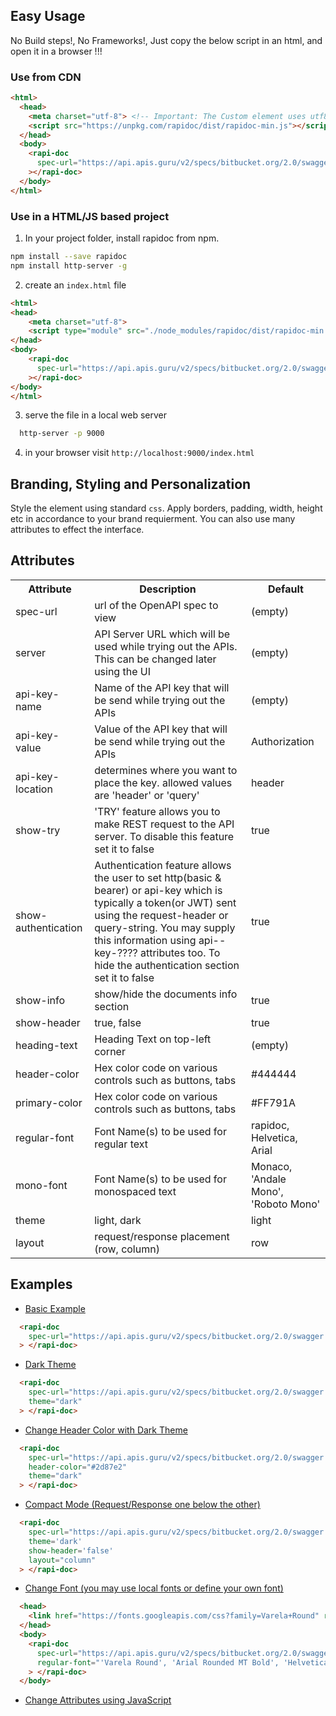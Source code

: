 ## Easy Usage
No Build steps!, No Frameworks!, Just copy the below script in an html, and open it in a browser !!!

### Use from CDN
```html
<html>
  <head>
    <meta charset="utf-8"> <!-- Important: The Custom element uses utf8 charecters -->
    <script src="https://unpkg.com/rapidoc/dist/rapidoc-min.js"></script>
  </head>
  <body>
    <rapi-doc 
      spec-url="https://api.apis.guru/v2/specs/bitbucket.org/2.0/swagger.json" 
    ></rapi-doc>
  </body>  
</html>
```

### Use in a HTML/JS based project 

1. In your project folder, install rapidoc from npm.
```bash
npm install --save rapidoc 
npm install http-server -g 
```  

2. create an `index.html` file

```html
<html>
<head>
    <meta charset="utf-8">
    <script type="module" src="./node_modules/rapidoc/dist/rapidoc-min.js"></script>
</head>
<body>
    <rapi-doc 
      spec-url="https://api.apis.guru/v2/specs/bitbucket.org/2.0/swagger.json" 
    ></rapi-doc>
</body>
</html>
```

3. serve the file in a local web server 
```bash
  http-server -p 9000
```

4. in your browser visit ```http://localhost:9000/index.html```


## Branding, Styling and Personalization
Style the element using standard `css`. Apply borders, padding, width, height etc in accordance to your brand requierment. You can also use many attributes to effect the interface.

## Attributes
<table>
    <tr><th>Attribute</th> <th>Description </th> <th>Default</th></tr>
    <tr><td>spec-url     </td> <td>url of the OpenAPI spec to view </td> <td>(empty)</td></tr>
    <tr>
      <td>server</td> 
      <td>API Server URL which will be used while trying out the APIs. This can be changed later using the UI</td> 
      <td>(empty)</td>
    </tr>
    <tr>
      <td>api-key-name</td>
      <td>Name of the API key that will be send while trying out the APIs</td> 
      <td>(empty)</td>
    </tr>
    <tr>
      <td>api-key-value</td>
      <td>Value of the API key that will be send while trying out the APIs</td> 
      <td>Authorization</td>
    </tr>
    <tr>
      <td>api-key-location</td>
      <td>determines where you want to place the key. allowed values are 'header' or 'query'</td> 
      <td>header</td>
    </tr>
    <tr>
      <td>show-try</td> 
      <td>'TRY' feature allows you to make REST request to the API server. To disable this feature set it to false </td> 
      <td>true</td>
    </tr>
    <tr>
      <td>show-authentication</td> 
      <td>Authentication feature allows the user to set http(basic & bearer) or api-key which is typically a token(or JWT) sent using the request-header or query-string. You may supply this information using api--key-???? attributes too. To hide the authentication section set it to false</td> 
      <td>true</td>
    </tr>
    <tr>
      <td>show-info</td> 
      <td>show/hide the documents info section</td> 
      <td>true</td>
    </tr>
    <tr><td>show-header  </td> <td>true, false </td> <td>true</td></tr>
    <tr><td>heading-text </td> <td>Heading Text on top-left corner </td> <td>(empty)</td></tr>
    <tr><td>header-color </td> <td>Hex color code on various controls such as buttons, tabs </td>  <td>#444444</td></tr>
    <tr><td>primary-color</td> <td>Hex color code on various controls such as buttons, tabs </td> <td>#FF791A</td></tr>
    <tr><td>regular-font </td> <td>Font Name(s) to be used for regular text </td> <td>rapidoc, Helvetica, Arial</td></tr>
    <tr><td>mono-font    </td> <td>Font Name(s) to be used for monospaced text </td> <td>Monaco, 'Andale Mono', 'Roboto Mono'</td></tr>
    <tr><td>theme        </td> <td>light, dark </td> <td>light</td></tr>
    <tr><td>layout       </td> <td>request/response placement (row, column)</td> <td>row</td></tr>
</table>

## Examples

- [Basic Example](example1.html)
```html
  <rapi-doc 
    spec-url="https://api.apis.guru/v2/specs/bitbucket.org/2.0/swagger.json"
  > </rapi-doc>
```

- [Dark Theme](example2.html)
```html
  <rapi-doc 
    spec-url="https://api.apis.guru/v2/specs/bitbucket.org/2.0/swagger.json"
    theme="dark"
  > </rapi-doc>
```

- [Change Header Color with Dark Theme](example3.html)
```html
  <rapi-doc 
    spec-url="https://api.apis.guru/v2/specs/bitbucket.org/2.0/swagger.json"
    header-color="#2d87e2"
    theme="dark"
  > </rapi-doc>
```

- [Compact Mode (Request/Response one below the other)](example4.html)
```html
  <rapi-doc 
    spec-url="https://api.apis.guru/v2/specs/bitbucket.org/2.0/swagger.json"
    theme='dark' 
    show-header='false'
    layout="column"
  > </rapi-doc>
```

- [Change Font (you may use local fonts or define your own font)](example5.html)
```html
  <head>
    <link href="https://fonts.googleapis.com/css?family=Varela+Round" rel="stylesheet">
  </head>
  <body>  
    <rapi-doc 
      spec-url="https://api.apis.guru/v2/specs/bitbucket.org/2.0/swagger.json"
      regular-font="'Varela Round', 'Arial Rounded MT Bold', 'Helvetica Rounded' "
    > </rapi-doc>
  </body>  
```

- [Change Attributes using JavaScript](example6.html)

